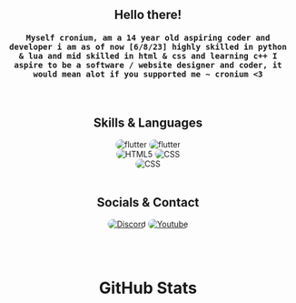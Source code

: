 <div align="center">
<h2>Hello there!</h2>
</div>

<div align="center">
  <h4 align="center"><samp>Myself cronium, am a 14 year old aspiring coder and developer i am as of now [6/8/23] highly skilled in python & lua and mid skilled in html & css and learning c++ I aspire to be a software / website designer and coder, it would mean alot if you supported me    
 ~ cronium <3</samp></h4>
</div>

<br>

<h2 align="center">
    Skills & Languages
</h2>

<div align="center">
    <img src="https://img.shields.io/badge/Lua-171717?style=for-the-badge&logo=lua&logoColor=fff" alt = "flutter" style = "border-radius:15px"/>
    <img src="https://img.shields.io/badge/Python-171717?style=for-the-badge&logo=python&logoColor=fff" alt = "flutter" style = "border-radius:15px"/>
  <br>
    <img src="https://img.shields.io/badge/HTML5-171717?style=for-the-badge&logo=html5&logoColor=fff" alt="HTML5" style="border-radius:15px"/>
    <img src="https://img.shields.io/badge/CSS-171717?style=for-the-badge&logo=css3&logoColor=fff" alt="CSS" style="border-radius:15px"/>
  <br>
    <img src="https://img.shields.io/badge/C++-171717?style=for-the-badge&logo=cpp&logoColor=fff" alt="CSS" style="border-radius:15px"/>
</div>

<br>

<h2 align="center">
    Socials & Contact
</h2>

<div align="center">
  <a href="https://dsc.bio/ccronium"><img src="https://img.shields.io/badge/Discord-171717?style=for-the-badge&logo=discord&logoColor=fff" style="border-radius:15px" alt="Discord"></a>
  <a href="https://youtube.com/@ccronium"><img src="https://img.shields.io/badge/Youtube-171717?style=for-the-badge&logo=youtube&logoColor=fff" style="border-radius:15px" alt="Youtube"></a>
</div>

<br><br>
<h1 align="center">
    GitHub Stats
</h1>

<div align="center">
    <img align="center" src="https://github-readme-stats.vercel.app/api/top-langs/?username=ccronium&langs_count=50&layout=compact&theme=gruvbox_duo&hide_border=true&bg_color=000&title_color=fff&icon_color=fff&text_color=ffffff&count_private=true"  alt=""/>
</div>
<br/>

<div align="center">
    <img align="center" src="https://github-readme-stats.vercel.app/api?username=ccronium&theme=gruvbox_duo&show_icons=true&include_all_commits=true&count_private=true&theme=react&hide_border=true&bg_color=000&title_color=fff&icon_color=fff&text_color=ffffff&count_private=true"  alt=""/>
</div>

<br/>

<div align="center">
    <img align="center" src="https://github-readme-streak-stats.herokuapp.com/?user=ccronium&theme=gruvbox_duo&background=000&hide_border=true&ring=fff&currStreakLabel=fff&sideNums=fff&currStreakNum=fff&sideLabels=fff&text_color=ffffff&count_private=true"  alt=""/>
</div>
<br><br>
